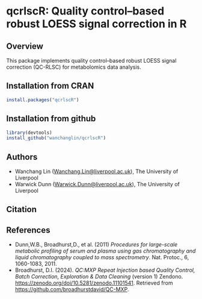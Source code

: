 # qcrlscR: Quality control–based robust LOESS signal correction in R

## Overview

This package implements quality control–based robust LOESS signal correction
(QC-RLSC) for metabolomics data analysis.

## Installation from CRAN

```r
install.packages("qcrlscR")
```

## Installation from github

```r
library(devtools)
install_github("wanchanglin/qcrlscR")
```

## Authors

- Wanchang Lin (<Wanchang.Lin@liverpool.ac.uk>), The University of Liverpool
- Warwick Dunn (<Warwick.Dunn@liverpool.ac.uk>), The University of Liverpool

## Citation

## References

- Dunn,W.B., Broadhurst,D., et al. (2011)
  *Procedures for large-scale metabolic profiling of serum and plasma
  using gas chromatography and liquid chromatography coupled to mass
  spectrometry*. Nat. Protoc., 6, 1060-1083, 2011.
- Broadhurst, D.I. (2024). *QC:MXP Repeat Injection based Quality Control,
  Batch Correction, Exploration & Data Cleaning* (version 1) Zendono.
  <https://zenodo.org/doi/10.5281/zenodo.11101541>. Retrieved from
  <https://github.com/broadhurstdavid/QC-MXP>.
